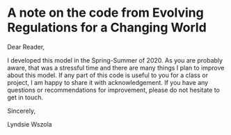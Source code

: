 # A note on the code from Evolving Regulations for a Changing World

Dear Reader,

I developed this model in the Spring-Summer of 2020. As you are probably aware, that was a stressful time and there are many things I plan to improve about this model. If any part of this code is useful to you for a class or project, I am happy to share it with acknowledgement. If you have any questions or recommendations for improvement, please do not hesitate to get in touch.

Sincerely,

Lyndsie Wszola
